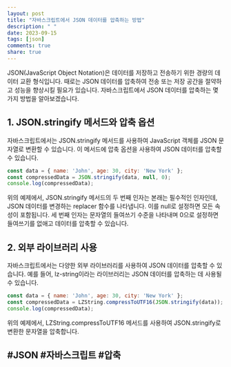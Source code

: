 ```yaml
---
layout: post
title: "자바스크립트에서 JSON 데이터를 압축하는 방법"
description: " "
date: 2023-09-15
tags: [json]
comments: true
share: true
---
```


JSON(JavaScript Object Notation)은 데이터를 저장하고 전송하기 위한 경량의 데이터 교환 형식입니다. 때로는 JSON 데이터를 압축하여 전송 또는 저장 공간을 절약하고 성능을 향상시킬 필요가 있습니다. 자바스크립트에서 JSON 데이터를 압축하는 몇 가지 방법을 알아보겠습니다.

## 1. JSON.stringify 메서드와 압축 옵션

자바스크립트에서는 JSON.stringify 메서드를 사용하여 JavaScript 객체를 JSON 문자열로 변환할 수 있습니다. 이 메서드에 압축 옵션을 사용하여 JSON 데이터를 압축할 수 있습니다.

```javascript
const data = { name: 'John', age: 30, city: 'New York' };
const compressedData = JSON.stringify(data, null, 0);
console.log(compressedData);
```

위의 예제에서, JSON.stringify 메서드의 두 번째 인자는 본래는 필수적인 인자인데, JSON 데이터를 변경하는 replacer 함수를 나타냅니다. 이를 null로 설정하면 모든 속성이 포함됩니다. 세 번째 인자는 문자열의 들여쓰기 수준을 나타내며 0으로 설정하면 들여쓰기를 없애고 데이터를 압축할 수 있습니다.

## 2. 외부 라이브러리 사용

자바스크립트에서는 다양한 외부 라이브러리를 사용하여 JSON 데이터를 압축할 수 있습니다. 예를 들어, lz-string이라는 라이브러리는 JSON 데이터를 압축하는 데 사용될 수 있습니다.

```javascript
const data = { name: 'John', age: 30, city: 'New York' };
const compressedData = LZString.compressToUTF16(JSON.stringify(data));
console.log(compressedData);
```

위의 예제에서, LZString.compressToUTF16 메서드를 사용하여 JSON.stringify로 변환한 문자열을 압축합니다.

## #JSON #자바스크립트 #압축
